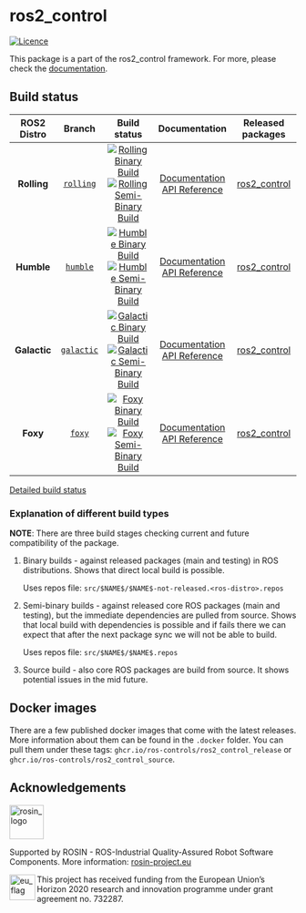 # ros2_control

[![Licence](https://img.shields.io/badge/License-Apache%202.0-blue.svg)](https://opensource.org/licenses/Apache-2.0)

This package is a part of the ros2_control framework.
For more, please check the [documentation](https://ros-controls.github.io/control.ros.org/).


## Build status

ROS2 Distro | Branch | Build status | Documentation | Released packages
:---------: | :----: | :----------: | :-----------: | :---------------:
**Rolling** | [`rolling`](https://github.com/ros-controls/ros2_control/tree/master) | [![Rolling Binary Build](https://github.com/ros-controls/ros2_control/actions/workflows/rolling-binary-build-main.yml/badge.svg?branch=master)](https://github.com/ros-controls/ros2_control/actions/workflows/rolling-binary-build-main.yml?branch=master) <br /> [![Rolling Semi-Binary Build](https://github.com/ros-controls/ros2_control/actions/workflows/rolling-semi-binary-build-main.yml/badge.svg?branch=master)](https://github.com/ros-controls/ros2_control/actions/workflows/rolling-semi-binary-build-main.yml?branch=master) | [Documentation](https://control.ros.org/master/index.html) <br /> [API Reference](https://control.ros.org/master/doc/api/index.html) | [ros2_control](https://index.ros.org/p/ros2_control/#rolling)
**Humble** | [`humble`](https://github.com/ros-controls/ros2_control/tree/master) | [![Humble Binary Build](https://github.com/ros-controls/ros2_control/actions/workflows/humble-binary-build-main.yml/badge.svg?branch=master)](https://github.com/ros-controls/ros2_control/actions/workflows/humble-binary-build-main.yml?branch=master) <br /> [![Humble Semi-Binary Build](https://github.com/ros-controls/ros2_control/actions/workflows/humble-semi-binary-build-main.yml/badge.svg?branch=master)](https://github.com/ros-controls/ros2_control/actions/workflows/humble-semi-binary-build-main.yml?branch=master) | [Documentation](https://control.ros.org/master/index.html) <br /> [API Reference](https://control.ros.org/master/doc/api/index.html) | [ros2_control](https://index.ros.org/p/ros2_control/#humble)
**Galactic** | [`galactic`](https://github.com/ros-controls/ros2_control/tree/galactic) | [![Galactic Binary Build](https://github.com/ros-controls/ros2_control/actions/workflows/galactic-binary-build-main.yml/badge.svg?branch=galactic)](https://github.com/ros-controls/ros2_control/actions/workflows/galactic-binary-build-main.yml?branch=galactic) <br /> [![Galactic Semi-Binary Build](https://github.com/ros-controls/ros2_control/actions/workflows/galactic-semi-binary-build-main.yml/badge.svg?branch=galactic)](https://github.com/ros-controls/ros2_control/actions/workflows/galactic-semi-binary-build-main.yml?branch=galactic) | [Documentation](https://control.ros.org/galactic/index.html) <br /> [API Reference](https://control.ros.org/galactic/doc/api/index.html) | [ros2_control](https://index.ros.org/p/ros2_control/#galactic)
**Foxy** | [`foxy`](https://github.com/ros-controls/ros2_control/tree/foxy) | [![Foxy Binary Build](https://github.com/ros-controls/ros2_control/actions/workflows/foxy-binary-build-main.yml/badge.svg?branch=foxy)](https://github.com/ros-controls/ros2_control/actions/workflows/foxy-binary-build-main.yml?branch=foxy) <br /> [![Foxy Semi-Binary Build](https://github.com/ros-controls/ros2_control/actions/workflows/foxy-semi-binary-build-main.yml/badge.svg?branch=foxy)](https://github.com/ros-controls/ros2_control/actions/workflows/foxy-semi-binary-build-main.yml?branch=foxy) | [Documentation](https://control.ros.org/foxy/index.html) <br /> [API Reference](https://control.ros.org/foxy/doc/api/index.html) | [ros2_control](https://index.ros.org/p/ros2_control/#foxy)

[Detailed build status](.github/workflows/README.md)

### Explanation of different build types

**NOTE**: There are three build stages checking current and future compatibility of the package.

1. Binary builds - against released packages (main and testing) in ROS distributions. Shows that direct local build is possible.

   Uses repos file: `src/$NAME$/$NAME$-not-released.<ros-distro>.repos`

1. Semi-binary builds - against released core ROS packages (main and testing), but the immediate dependencies are pulled from source.
   Shows that local build with dependencies is possible and if fails there we can expect that after the next package sync we will not be able to build.

   Uses repos file: `src/$NAME$/$NAME$.repos`

1. Source build - also core ROS packages are build from source. It shows potential issues in the mid future.


## Docker images
There are a few published docker images that come with the latest releases. More information about them can be found in the `.docker` folder. You can pull them under these tags: `ghcr.io/ros-controls/ros2_control_release` or `ghcr.io/ros-controls/ros2_control_source`.

## Acknowledgements

<a href="http://rosin-project.eu">
  <img src="http://rosin-project.eu/wp-content/uploads/rosin_ack_logo_wide.png"
       alt="rosin_logo" height="60" >
</a>

Supported by ROSIN - ROS-Industrial Quality-Assured Robot Software Components.
More information: <a href="http://rosin-project.eu">rosin-project.eu</a>

<img src="http://rosin-project.eu/wp-content/uploads/rosin_eu_flag.jpg"
     alt="eu_flag" height="45" align="left" >

This project has received funding from the European Union’s Horizon 2020
research and innovation programme under grant agreement no. 732287.
